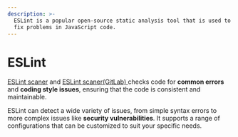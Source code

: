 ```yaml
---
description: >-
  ESLint is a popular open-source static analysis tool that is used to find and
  fix problems in JavaScript code.
---
```


# ESLint

[ESLint scaner](https://github.com/eslint/eslint) and [ESLint scaner(GitLab) ](https://gitlab.com/gitlab-org/security-products/analyzers/eslint)checks code for **common errors** and **coding style issues**, ensuring that the code is consistent and maintainable.

ESLint can detect a wide variety of issues, from simple syntax errors to more complex issues like **security vulnerabilities**. It supports a range of configurations that can be customized to suit your specific needs.
